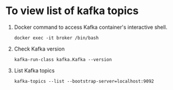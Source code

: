 # To view list of kafka topics

1. Docker command to access Kafka container's interactive shell.
    ```shell
    docker exec -it broker /bin/bash
    ```
   
2. Check Kafka version
   ```shell
   kafka-run-class kafka.Kafka --version
   ```

3. List Kafka topics
    ```shell
    kafka-topics --list --bootstrap-server=localhost:9092
    ```
